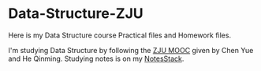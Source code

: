 <!--
 * @Date: 2020-07-14 16:42:10
 * @Author: Dai Zhechen
 * @Github: https://github.com/zhechendai
 * @LastEditTime: 2020-07-14 16:45:48
 * @Copyright ©️ 2020 Dai Zhechen. All Rights Reserved.
--> 
# Data-Structure-ZJU

Here is my Data Structure course Practical files and Homework files.

I'm studying Data Structure by following the [ZJU MOOC](https://www.icourse163.org/learn/ZJU-93001?tid=1459700443#/learn/content) given by Chen Yue and He Qinming. Studying notes is on my [NotesStack](https://notes.daizhechen.com).
